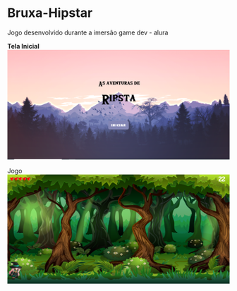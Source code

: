 # Bruxa-Hipstar
Jogo desenvolvido durante a imersão game dev - alura


<b>Tela Inicial</b>
![](Menu.PNG)

Jogo
![](Jogo.PNG)
